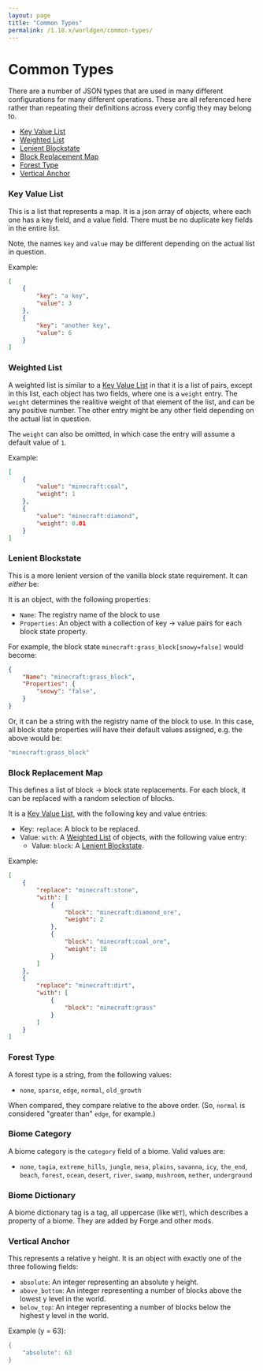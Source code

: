 ```yaml
---
layout: page
title: "Common Types"
permalink: /1.18.x/worldgen/common-types/
---
```


# Common Types

There are a number of JSON types that are used in many different configurations for many different operations. These are all referenced here rather than repeating their definitions across every config they may belong to.

- [Key Value List](#key-value-list)
- [Weighted List](#weighted-list)
- [Lenient Blockstate](#lenient-blockstate)
- [Block Replacement Map](#block-replacement-map)
- [Forest Type](#forest-type)
- [Vertical Anchor](#vertical-anchor)

### Key Value List

This is a list that represents a map. It is a json array of objects, where each one has a key field, and a value field. There must be no duplicate key fields in the entire list.

Note, the names `key` and `value` may be different depending on the actual list in question.

Example:

```json
[
    {
        "key": "a key",
        "value": 3
    },
    {
        "key": "another key",
        "value": 6
    }
]
```

### Weighted List

A weighted list is similar to a [Key Value List](#key-value-list) in that it is a list of pairs, except in this list, each object has two fields, where one is a `weight` entry. The `weight` determines the realitive weight of that element of the list, and can be any positive number. The other entry might be any other field depending on the actual list in question.

The `weight` can also be omitted, in which case the entry will assume a default value of `1`.

Example:

```json
[
    {
        "value": "minecraft:coal",
        "weight": 1
    },
    {
        "value": "minecraft:diamond",
        "weight": 0.01
    }
]
```

### Lenient Blockstate

This is a more lenient version of the vanilla block state requirement. It can *either* be:

It is an object, with the following properties:

- `Name`: The registry name of the block to use
- `Properties`: An object with a collection of key -> value pairs for each block state property.

For example, the block state `minecraft:grass_block[snowy=false]` would become:

```json
{
    "Name": "minecraft:grass_block",
    "Properties": {
        "snowy": "false",
    }
}
```

Or, it can be a string with the registry name of the block to use. In this case, all block state properties will have their default values assigned, e.g. the above would be:

```java
"minecraft:grass_block"
```

### Block Replacement Map

This defines a list of block -> block state replacements. For each block, it can be replaced with a random selection of blocks.

It is a [Key Value List](#key-value-list), with the following key and value entries:

- Key: `replace`: A block to be replaced.
- Value: `with`: A [Weighted List](#weighted-list) of objects, with the following value entry:
  - Value: `block`: A [Lenient Blockstate](#lenient-blockstate).

Example:

```json
[
    {
        "replace": "minecraft:stone",
        "with": [
            {
                "block": "minecraft:diamond_ore",
                "weight": 2
            },
            {
                "block": "minecraft:coal_ore",
                "weight": 10
            }
        ]
    },
    {
        "replace": "minecraft:dirt",
        "with": [
            {
                "block": "minecraft:grass"
            }
        ]
    }
]
```

### Forest Type

A forest type is a string, from the following values:

- `none`, `sparse`, `edge`, `normal`, `old_growth`

When compared, they compare relative to the above order. (So, `normal` is considered "greater than" `edge`, for example.)


### Biome Category

A biome category is the `category` field of a biome. Valid values are:

- `none`, `tagia`, `extreme_hills`, `jungle`, `mesa`, `plains`, `savanna`, `icy`, `the_end`, `beach`, `forest`, `ocean`, `desert`, `river`, `swamp`, `mushroom`, `nether`, `underground`

### Biome Dictionary

A biome dictionary tag is a tag, all uppercase (like `WET`), which describes a property of a biome. They are added by Forge and other mods.

### Vertical Anchor

This represents a relative y height. It is an object with exactly one of the three following fields:

- `absolute`: An integer representing an absolute y height.
- `above_bottom`: An integer representing a number of blocks above the lowest y level in the world.
- `below_top`: An integer representing a number of blocks below the highest y level in the world.

Example (y = 63):
```java
{
    "absolute": 63
}
```